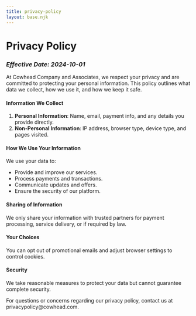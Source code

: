 ```yaml
---
title: privacy-policy
layout: base.njk
---
```

<div class="container">
<h1>Privacy Policy</h1>
 <h3><i>Effective Date: 2024-10-01</i></h3>
<p>At Cowhead Company and Associates, we respect your privacy and are committed to protecting your personal information. This policy outlines what data we collect, how we use it, and how we keep it safe.</p> 
<h4>Information We Collect</h4>
 <ol> 
 <li><strong>Personal Information</strong>: Name, email, payment info, and any details you provide directly.
 </li> <li><strong>Non-Personal Information</strong>: IP address, browser type, device type, and pages visited.</li> 
 </ol>
<h4>How We Use Your Information</h4> 
<p>We use your data to:</p> 
<ul> <li>Provide and improve our services.</li> 
<li>Process payments and transactions.</li> 
<li>Communicate updates and offers.</li> 
<li>Ensure the security of our platform.</li> 
</ul> 
<h4>Sharing of Information</h4> 
<p>We only share your information with trusted partners for payment processing, service delivery, or if required by law.</p>
 <h4>Your Choices</h4> 
 <p>You can opt out of promotional emails and adjust browser settings to control cookies.</p> <h4>Security</h4> 
 <p>We take reasonable measures to protect your data but cannot guarantee complete security.</p> 
 <p>For questions or concerns regarding our privacy policy, contact us at privacypolicy@cowhead.com.</p>
 </div>